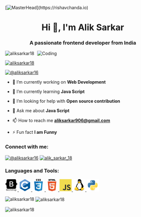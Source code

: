 [![MasterHead](https://1.bp.blogspot.com/-7A4WynwLsM...)](https://rishavchanda.io)
<h1 align="center">Hi 👋, I'm Alik Sarkar</h1>
<h3 align="center">A passionate frontend developer from India</h3>
<img align="right" alt="Coding" width="400" src="https://gfycat.com/kinddistortedirrawaddydolphin">

<p align="left"> <img src="https://komarev.com/ghpvc/?username=aliksarkar18&label=Profile%20views&color=0e75b6&style=flat" alt="aliksarkar18" /> </p>

<p align="left"> <a href="https://github.com/ryo-ma/github-profile-trophy"><img src="https://github-profile-trophy.vercel.app/?username=aliksarkar18" alt="aliksarkar18" /></a> </p>

<p align="left"> <a href="https://twitter.com/@aliksarkar16" target="blank"><img src="https://img.shields.io/twitter/follow/@aliksarkar16?logo=twitter&style=for-the-badge" alt="@aliksarkar16" /></a> </p>

- 🔭 I’m currently working on **Web Development**

- 🌱 I’m currently learning **Java Script**

- 🤝 I’m looking for help with **Open source contribution**

- 💬 Ask me about **Java Script**

- 📫 How to reach me **aliksarkar906@gmail.com**

- ⚡ Fun fact **I am Funny**

<h3 align="left">Connect with me:</h3>
<p align="left">
<a href="https://twitter.com/@aliksarkar16" target="blank"><img align="center" src="https://raw.githubusercontent.com/rahuldkjain/github-profile-readme-generator/master/src/images/icons/Social/twitter.svg" alt="@aliksarkar16" height="30" width="40" /></a>
<a href="https://instagram.com/alik_sarkar_18" target="blank"><img align="center" src="https://raw.githubusercontent.com/rahuldkjain/github-profile-readme-generator/master/src/images/icons/Social/instagram.svg" alt="alik_sarkar_18" height="30" width="40" /></a>
</p>

<h3 align="left">Languages and Tools:</h3>
<p align="left"> <a href="https://getbootstrap.com" target="_blank" rel="noreferrer"> <img src="https://raw.githubusercontent.com/devicons/devicon/master/icons/bootstrap/bootstrap-plain-wordmark.svg" alt="bootstrap" width="40" height="40"/> </a> <a href="https://www.cprogramming.com/" target="_blank" rel="noreferrer"> <img src="https://raw.githubusercontent.com/devicons/devicon/master/icons/c/c-original.svg" alt="c" width="40" height="40"/> </a> <a href="https://www.w3schools.com/css/" target="_blank" rel="noreferrer"> <img src="https://raw.githubusercontent.com/devicons/devicon/master/icons/css3/css3-original-wordmark.svg" alt="css3" width="40" height="40"/> </a> <a href="https://www.w3.org/html/" target="_blank" rel="noreferrer"> <img src="https://raw.githubusercontent.com/devicons/devicon/master/icons/html5/html5-original-wordmark.svg" alt="html5" width="40" height="40"/> </a> <a href="https://developer.mozilla.org/en-US/docs/Web/JavaScript" target="_blank" rel="noreferrer"> <img src="https://raw.githubusercontent.com/devicons/devicon/master/icons/javascript/javascript-original.svg" alt="javascript" width="40" height="40"/> </a> <a href="https://www.linux.org/" target="_blank" rel="noreferrer"> <img src="https://raw.githubusercontent.com/devicons/devicon/master/icons/linux/linux-original.svg" alt="linux" width="40" height="40"/> </a> <a href="https://www.python.org" target="_blank" rel="noreferrer"> <img src="https://raw.githubusercontent.com/devicons/devicon/master/icons/python/python-original.svg" alt="python" width="40" height="40"/> </a> </p>

<p><img align="left" src="https://github-readme-stats.vercel.app/api/top-langs?username=aliksarkar18&show_icons=true&locale=en&layout=compact" alt="aliksarkar18" /></p>

<p>&nbsp;<img align="center" src="https://github-readme-stats.vercel.app/api?username=aliksarkar18&show_icons=true&locale=en" alt="aliksarkar18" /></p>

<p><img align="center" src="https://github-readme-streak-stats.herokuapp.com/?user=aliksarkar18&" alt="aliksarkar18" /></p>
